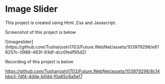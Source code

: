 <h1> Image Slider</h1>

<p> This project is created using Html ,Css and Javascript.</p>

<p>Screenshot of this project is below </p>
![imageslider](https://github.com/Tusharjoshi1703/Future.WebNet/assets/103979298/e618257c-0986-483f-93df-dcc0fedf95d2)



<p>Recording of this project is  below</p>




https://github.com/Tusharjoshi1703/Future.WebNet/assets/103979298/8c14bbe3-7df4-4dde-b0dd-f0a85c6a5ef7

